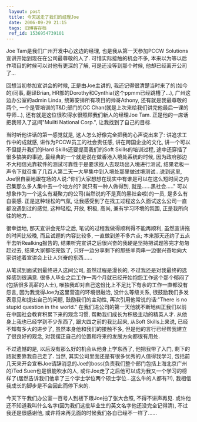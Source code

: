 ```yaml
---
 layout: post
 title: 今天送走了我们的经理Joe
 date: 2006-09-29 21:15
 tags: 旧博客存档
 ref_id: 1536954739101
---
```

Joe Tam是我们广州开发中心这边的经理, 也是我从第一天参加PCCW Solutions宣讲开始到现在在公司最尊敬的人了. 可惜实际接触的机会不多,
本来以为等以后作项目的时候可以对他有更深的了解, 可是还没等到那个时候, 他却已经离开公司了...



回想当初参加宣讲会的时候, 正是由Joe主讲的, 我还记得很清楚当时来了的(如今的)同事, 翻译Brian,
HR部的Dorothy和Cynthia(这个ppmm已经跳槽了...), 广州这边办公室的admin Linda, 统筹安排所有项目的帅哥Athony,
还有就是我最尊敬的两个, 一个是管培训的T&D;部门的CC Chan(就是上次来给我们讲完他最后一课的导师...),
还有就是这位很吹得水很照顾我们新人的经理Joe Tam. 正是他的一席话把我带入了这间"Muilti National Corp.",
让我找到了自己的目标.



当时听他讲话的第一感觉就是, 这人怎么好像完全把我的心声说出来了: 讲追求工作中的成就感, 讲作为PCCW员工的社会责任感, 讲在跨国企业的文化,
讲一个可以不但提升我们的Hard Skills还要提高我们的Soft Skills的培训过程, 途中还穿插了很多搞笑的事迹,
最经典的一个就是说在做香港入境处系统的时候, 因为政府那边不大相信光靠软件的测试可靠性于是要求找人去现场出入境进行测试,
结果老板一声令下就召集了几百人第二天一大早集中到入境处那里做过境测试...说到这里,
Joe很自豪地跟在场的人说:"你们大家想想在现实中有谁是可以在这么短时间之内召集那么多人集中去一个地方的? 就只有一种人做得到,
就是......黑社会....." 可以想象作为一个这么有凝聚力的公司(当然说的不是真的黑社会啦)的一员, 是多么有自豪感. 正是这种轻松的气氛,
让我感受到了在找工过程这么久面试这么公司一直都没遇到过的感觉, 这种轻松, 开放, 积极, 高尚, 兼有学习环境的氛围, 正是我所向往的地方...



很幸运地, 那天宣讲会完毕之后, 笔试的过程我做得顺利得不能再顺利, 虽然宣讲拖的时间比较晚, 而且试题的内容比较多, 一直做到差不多六点;
本来那天还约了五点半去听Realking报告的, 结果听完宣讲之后很兴奋的我硬是坚持把试题答完才匆匆赶过去, 结果大家都吃完饭了,
只好一边分享剩下的那些羊肉串一边很兴奋地向大家讲述着宣讲会上让人兴奋的东西......



从笔试到面试到最终进入这间公司, 虽然过程是漫长的, 不过我还是对我最终的选择感到很满意.
很多人毕业之后工作一两个月就已经开始抱怨工作这个那个郁闷了(包括很多高薪的人士), 唯独我却对自己这份比上不足比下有余的工作一直都没有怨言,
因为我觉得Joe为这里营造的环境很融洽, 没什么等级关系, 很鼓励我们多发表意见和提出自己的问题, 鼓励我们的主动性, 再次引用他常说的话:"There
is no stupid question in the world." 在我们进公司的第一天他就不断地纠正我们以前在中国社会教育积累下来的观念习惯,
帮助我们成长为积极主动的精英人才. 从他身上我也已经学到不少东西了, 跟大四之前的我比起来, 从Soft Skills上来说, 已经不知有多大的进步了,
虽然本身他和我们的接触不多, 但是他的言行已经帮我建立了很良好的观念, 对我摆正自己的位置和将来的发展方向都很有用处.



不过遗憾的是, 以后没有那么好的机会从他身上学东西了, 他把我带了入门, 剩下的路就要靠我自己走了. 当然, 其实公司里面还是有很多优秀的人值得我学习,
包括前几天来开会宣布Joe请辞消息的Joe的boss(负责我们整个部门包括上海北京广州的)Ted Suen也是很能吹水的人,
或许Joe走了之后他可以成为我又一个学习的榜样了(居然告诉我们他拿了三个学士学位两个硕士学位...这么牛的人都有?!),
我相信我成长的脚步是不会因此而停下来的.



今天下午我们办公室一百号人到楼下跟Joe拍了张大合照, 不得不讲声再见. 或许他还不知道我叫什么名字(因为我们这批毕业生的英文名字他还没完全记得清),
不过我还是很感谢他, 或许将来再见面的时候我们各自已经不一样了......

